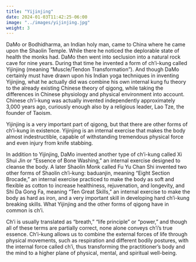 ```yaml
---
title: "Yijinjing"
date: 2024-01-03T11:42:25-06:00
image: "../images/yijinjing.jpg"
weight: 3
---
```


DaMo or Bodhidharma, an Indian holy man, came to China where he came upon the Shaolin Temple. While there he noticed the deplorable state of health the monks had. DaMo then went into seclusion into a natural rock cave for nine years. During that time he invented a form of ch’i-kung called Yijinjing (meaning “Muscle/Tendon Transformation”). And though DaMo certainly must have drawn upon his Indian yoga techniques in inventing Yijinjing, what he actually did was combine his own internal kung fu theory to the already existing Chinese theory of qigong, while taking the differences in Chinese physiology and physical environment into account. Chinese ch’i-kung was actually invented independently approximately 3,000 years ago, curiously enough also by a religious leader, Lao Tze, the founder of Taoism.

Yijinjing is a very important part of qigong, but that there are other forms of ch’i-kung in existence. Yijinjing is an internal exercise that makes the body almost indestructible, capable of withstanding tremendous physical force and even injury from knife stabbing.

In addition to Yijinjing, DaMo invented another type of ch’i-kung called Xi Shui Jin or “Essence of Bone Washing,” an internal exercise designed to cleanse the body. A later Shaolin Monk called Fu Yu Chan Shi invented two other forms of Shaolin ch’i-kung: baduanjin, meaning “Eight Section Brocade,” an internal exercise practiced to make the body as soft and flexible as cotton to increase healthiness, rejuvenation, and longevity, and Shi Da Gong Fa, meaning “Ten Great Skills,” an internal exercise to make the body as hard as iron, and a very important skill in developing hard ch’i-kung breaking skills. What Yijinjing and the other forms of qigong have in common is ch’i.

Ch’i is usually translated as “breath,” “life principle” or “power,” and though all of these terms are partially correct, none alone conveys ch’i’s true essence. Ch’i-kung allows us to combine the external forces of life through physical movements, such as respiration and different bodily postures, with the internal force called ch’i, thus transforming the practitioner’s body and the mind to a higher plane of physical, mental, and spiritual well-being.
